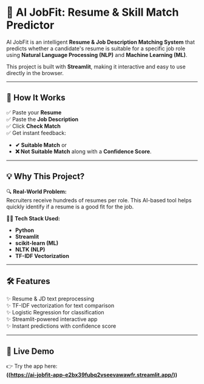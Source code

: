 # 🤖 AI JobFit: Resume & Skill Match Predictor

AI JobFit is an intelligent **Resume & Job Description Matching System** that predicts whether a candidate's resume is suitable for a specific job role using **Natural Language Processing (NLP)** and **Machine Learning (ML)**.

This project is built with **Streamlit**, making it interactive and easy to use directly in the browser.

---

## 🚀 How It Works

✅ Paste your **Resume**  
✅ Paste the **Job Description**  
✅ Click **Check Match**  
✅ Get instant feedback:  
- **✔ Suitable Match** or  
- **❌ Not Suitable Match** along with a **Confidence Score**.

---

## 💡 Why This Project?

🔍 **Real-World Problem:**  
Recruiters receive hundreds of resumes per role. This AI-based tool helps quickly identify if a resume is a good fit for the job.

🧑‍💻 **Tech Stack Used:**  
- **Python**  
- **Streamlit**  
- **scikit-learn (ML)**  
- **NLTK (NLP)**  
- **TF-IDF Vectorization**

---

## 🛠 Features

✨ Resume & JD text preprocessing  
✨ TF-IDF vectorization for text comparison  
✨ Logistic Regression for classification  
✨ Streamlit-powered interactive app  
✨ Instant predictions with confidence score  

---

## 🔗 Live Demo

👉 Try the app here:  
**((https://ai-jobfit-app-e2bx39fubq2vseevawawfr.streamlit.app/))**

